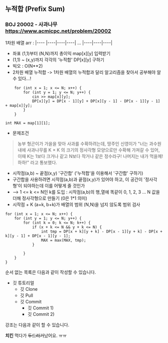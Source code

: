 ## 누적합 (Prefix Sum) 
### BOJ 20002 - 사과나무      <https://www.acmicpc.net/problem/20002>

1차원 배열 arr : 
|---- |----|----|----| ... |----|----|----|



* 좌표 (1,1)부터 (N,N)까지 총이익 map[x][y] 입력받기
* (1,1) ~ (x,y)까지 각각의 '누적합' DP[x][y] 구하기
* 빅오 : O(N**2)
* 2차원 배열 누적합 -> 1차원 배열의 누적합과 달리 알고리즘을 찾아서 공부해야 알 수 있다...!
```
	for (int x = 1; x <= N; x++) {
		for (int y = 1; y <= N; y++) {
			cin >> map[x][y];
			DP[x][y] = DP[x - 1][y] + DP[x][y - 1] - DP[x - 1][y - 1] + map[x][y];
		}
	}
```

```
int MAX = map[1][1];
```

* 문제조건
> 농부 형곤이가 가을을 맞아 사과를 수확하려는데, 땅주인 신영이가 "너는 과수원 내에 사과나무를 K × K 의 크기의 정사각형 모양으로만 수확해 가져갈 수 있어, 
> 이때 K는 1보다 크거나 같고 N보다 작거나 같은 정수라구! 나머지는 내가 먹을께! 하하!" 라고 통보했다.


* 시작점(a,b) ~ 끝점(x,y) '구간합' ('누적합'을 이용해서 '구간합' 구하기)
* 구간합을 사용하려면 시작점(a,b)과 끝점(x,y)가 있어야 하고, 이 공간이 '정사각형'이 되야하는데 이를 어떻게 줄 것인가
* -->  1 <= k <= N인 k를 도입 :  시작점(a,b)의 행,열에 똑같이 0, 1, 2, 3 ... N 값을 더해 정사각형으로 만들기 (0은 1*1 의미)
* 시작점 + K (a+k, b+k)가 배열의 범위 (N,N)을 넘지 않도록 범위 검사 

```
for (int x = 1; x <= N; x++) {
	for (int y = 1; y <= N; y++) {
		for (int k = 0; k <= N; k++) {
			if (x + k <= N && y + k <= N) {
				int tmp = DP[x + k][y + k] - DP[x - 1][y + k] - DP[x + k][y - 1] + DP[x - 1][y - 1];
				MAX = max(MAX, tmp);	
			}
				
		}
	}
}
```






순서 없는 목록은 다음과 같이 작성할 수 있습니다.

* 깃 튜토리얼
  * 깃 Clone
  * 깃 Pull
  * 깃 Commit
    * 깃 Commit 1)
    * 깃 Commit 2)


강조는 다음과 같이 할 수 있습니다.

**치킨** 먹다가 ~~두드리기~~났어요. ㅠㅠ
